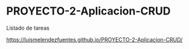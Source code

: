 # PROYECTO-2-Aplicacion-CRUD

Listado de tareas

https://luismelendezfuentes.github.io/PROYECTO-2-Aplicacion-CRUD/
